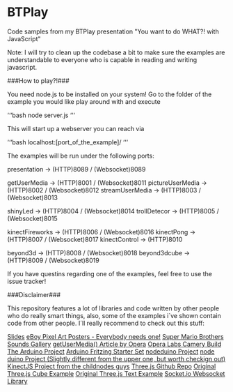 BTPlay
======

Code samples from my BTPlay presentation &quot;You want to do WHAT?! with JavaScript&quot;

Note:
I will try to clean up the codebase a bit to make sure the examples are understandable
to everyone who is capable in reading and writing javascript.


###How to play?!###

You need node.js to be installed on your system!
Go to the folder of the example you would like play around with and execute

‘‘‘bash
node server.js
‘‘‘

This will start up a webserver you can reach via 

‘‘‘bash
localhost:[port_of_the_example]/
‘‘‘

The examples will be run under the following ports:

presentation -> (HTTP)8089 / (Websocket)8089

getUserMedia -> (HTTP)8001 / (Websocket)8011
pictureUserMedia -> (HTTP)8002 / (Websocket)8012
streamUserMedia -> (HTTP)8003 / (Websocket)8013

shinyLed -> (HTTP)8004 / (Websocket)8014
trollDetecor -> (HTTP)8005 / (Websocket)8015

kinectFireworks -> (HTTP)8006 / (Websocket)8016
kinectPong -> (HTTP)8007 / (Websocket)8017
kinectControl -> (HTTP)8010

beyond3d -> (HTTP)8008 / (Websocket)8018
beyond3dcube -> (HTTP)8009 / (Websocket)8019

If you have questins regarding one of the examples,
feel free to use the issue tracker!


###Disclaimer###

This repository features a lot of libraries and code written by other people who do really smart things,
also, some of the examples i´ve shown contain code from other people.
I´ll really recommend to check out this stuff:

[Slides](http://btplay.asciidisco.com/#/title)
[eBoy Pixel Art Posters - Everybody needs one!](http://www.yomoy.de/eBoy_City_Posters)
[Super Mario Brothers Sounds Gallery](http://www.mariomayhem.com/downloads/sounds/super_mario_bros_nes_sounds.php)
[getUserMedia() Article by Opera](http://dev.opera.com/articles/view/getusermedia-access-camera-privacy-ui/)
[Opera Labs Camery Build](http://snapshot.opera.com/labs/camera/)
[The Arduino Project](http://www.arduino.cc/)
[Arduino Fritzing Starter Set](http://fritzing.org/)
[nodeduino Project](http://semu.github.com/noduino/)
[node duino Project (Slightly different from the upper one, but worth checkign out)](https://github.com/ecto/duino)
[KinectJS Project from the childnodes guys](http://kinect.childnodes.com/)
[Three.js Github Repo](https://github.com/mrdoob/three.js/)
[Original Three.js Cube Example](http://mrdoob.github.com/three.js/examples/canvas_geometry_cube.html)
[Original Three.js Text Example](http://mrdoob.github.com/three.js/examples/webgl_geometry_text.html)
[Socket.io Websocket Library](http://socket.io/)